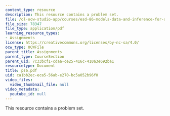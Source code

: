```yaml
---
content_type: resource
description: This resource contains a problem set.
file: /ol-ocw-studio-app/courses/esd-86-models-data-and-inference-for-socio-technical-systems-spring-2007/ca1bb2ececa556abe270bc5a052b96f0_ps6.pdf
file_size: 78347
file_type: application/pdf
learning_resource_types:
- Assignments
license: https://creativecommons.org/licenses/by-nc-sa/4.0/
ocw_type: OCWFile
parent_title: Assignments
parent_type: CourseSection
parent_uid: 7c33bcf1-cdaa-ce25-416c-410a3e692ba1
resourcetype: Document
title: ps6.pdf
uid: ca1bb2ec-eca5-56ab-e270-bc5a052b96f0
video_files:
  video_thumbnail_file: null
video_metadata:
  youtube_id: null
---
```

This resource contains a problem set.
